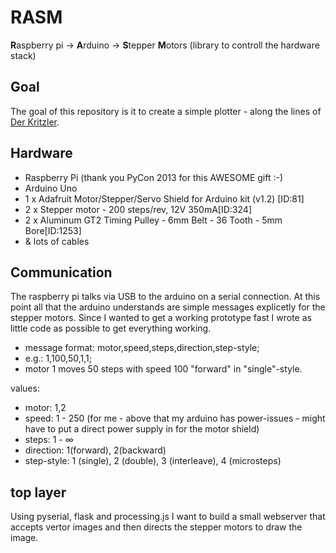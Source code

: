 RASM
====

**R**aspberry pi -> **A**rduino -> **S**tepper **M**otors (library to controll the hardware stack)

## Goal
The goal of this repository is it to create a simple plotter - along the lines of [Der Kritzler](http://tinkerlog.com/2011/09/02/der-kritzler/).

## Hardware
* Raspberry Pi (thank you PyCon 2013 for this AWESOME gift :-)
* Arduino Uno
* 1 x Adafruit Motor/Stepper/Servo Shield for Arduino kit (v1.2) [ID:81]
* 2 x Stepper motor - 200 steps/rev, 12V 350mA[ID:324]
* 2 x Aluminum GT2 Timing Pulley - 6mm Belt - 36 Tooth - 5mm Bore[ID:1253]
* & lots of cables

## Communication
The raspberry pi talks via USB to the arduino on a serial connection. At this point all that the arduino understands are simple messages explicetly for the stepper motors. Since I wanted to get a working prototype fast I wrote as little code as possible to get everything working.

* message format: motor,speed,steps,direction,step-style;
* e.g.: 1,100,50,1,1;
* motor 1 moves 50 steps with speed 100 "forward" in "single"-style.

values: 
* motor: 1,2
* speed: 1 - 250 (for me - above that my arduino has power-issues - might have to put a direct power supply in for the motor shield)
* steps: 1 - ∞
* direction: 1(forward), 2(backward)
* step-style: 1 (single), 2 (double), 3 (interleave), 4 (microsteps)

## top layer
Using pyserial, flask and processing.js I want to build a small webserver that accepts vertor images and then directs the stepper motors to draw the image.
